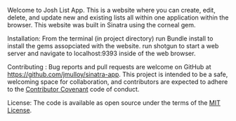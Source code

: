 Welcome to Josh List App.  This is a website where you can create, edit, delete, and update new and existing lists all within one application within the browser. This website was built in Sinatra using the corneal gem.

Installation: From the terminal (in project directory) run Bundle install to install the gems assopciated with the website. run shotgun to start a web server and navigate to localhost:9393 inside of the web browser. 

Contributing : Bug reports and pull requests are welcome on GitHub at https://github.com/jmulloy/sinatra-app. This project is intended to be a safe, welcoming space for collaboration, and contributors are expected to adhere to the [Contributor Covenant](http://contributor-covenant.org) code of conduct.

 License: The code is available as open source under the terms of the [MIT License](https://opensource.org/licenses/MIT). 
